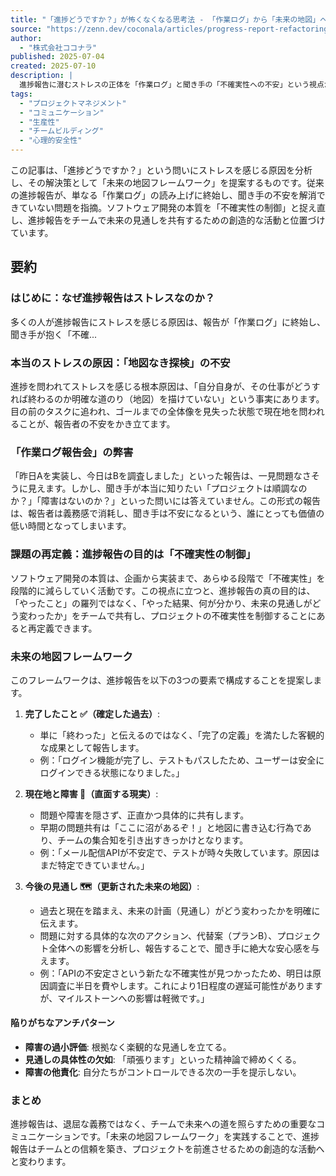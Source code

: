 ```yaml
---
title: "「進捗どうですか？」が怖くなくなる思考法 - 「作業ログ」から「未来の地図」へ"
source: "https://zenn.dev/coconala/articles/progress-report-refactoring"
author:
  - "株式会社ココナラ"
published: 2025-07-04
created: 2025-07-10
description: |
  進捗報告に潜むストレスの正体を「作業ログ」と聞き手の「不確実性への不安」という視点から考え、進捗報告をチームで「未来の地図」を更新するための創造的なコミュニケーションへと変える具体的なフレームワークを紹介する記事。
tags:
  - "プロジェクトマネジメント"
  - "コミュニケーション"
  - "生産性"
  - "チームビルディング"
  - "心理的安全性"
---
```


この記事は、「進捗どうですか？」という問いにストレスを感じる原因を分析し、その解決策として「未来の地図フレームワーク」を提案するものです。従来の進捗報告が、単なる「作業ログ」の読み上げに終始し、聞き手の不安を解消できていない問題を指摘。ソフトウェア開発の本質を「不確実性の制御」と捉え直し、進捗報告をチームで未来の見通しを共有するための創造的な活動と位置づけています。

## 要約

### はじめに：なぜ進捗報告はストレスなのか？

多くの人が進捗報告にストレスを感じる原因は、報告が「作業ログ」に終始し、聞き手が抱く「不確...

### 本当のストレスの原因：「地図なき探検」の不安

進捗を問われてストレスを感じる根本原因は、「自分自身が、その仕事がどうすれば終わるのか明確な道のり（地図）を描けていない」という事実にあります。目の前のタスクに追われ、ゴールまでの全体像を見失った状態で現在地を問われることが、報告者の不安をかき立てます。

### 「作業ログ報告会」の弊害

「昨日Aを実装し、今日はBを調査しました」といった報告は、一見問題なさそうに見えます。しかし、聞き手が本当に知りたい「プロジェクトは順調なのか？」「障害はないのか？」といった問いには答えていません。この形式の報告は、報告者は義務感で消耗し、聞き手は不安になるという、誰にとっても価値の低い時間となってしまいます。

### 課題の再定義：進捗報告の目的は「不確実性の制御」

ソフトウェア開発の本質は、企画から実装まで、あらゆる段階で「不確実性」を段階的に減らしていく活動です。この視点に立つと、進捗報告の真の目的は、「やったこと」の羅列ではなく、「やった結果、何が分かり、未来の見通しがどう変わったか」をチームで共有し、プロジェクトの不確実性を制御することにあると再定義できます。

### 未来の地図フレームワーク

このフレームワークは、進捗報告を以下の3つの要素で構成することを提案します。

1. **完了したこと ✅️（確定した過去）**:
    * 単に「終わった」と伝えるのではなく、「完了の定義」を満たした客観的な成果として報告します。
    * 例：「ログイン機能が完了し、テストもパスしたため、ユーザーは安全にログインできる状態になりました。」

2. **現在地と障害 📍（直面する現実）**:
    * 問題や障害を隠さず、正直かつ具体的に共有します。
    * 早期の問題共有は「ここに沼があるぞ！」と地図に書き込む行為であり、チームの集合知を引き出すきっかけとなります。
    * 例：「メール配信APIが不安定で、テストが時々失敗しています。原因はまだ特定できていません。」

3. **今後の見通し 🗺️（更新された未来の地図）**:
    * 過去と現在を踏まえ、未来の計画（見通し）がどう変わったかを明確に伝えます。
    * 問題に対する具体的な次のアクション、代替案（プランB）、プロジェクト全体への影響を分析し、報告することで、聞き手に絶大な安心感を与えます。
    * 例：「APIの不安定さという新たな不確実性が見つかったため、明日は原因調査に半日を費やします。これにより1日程度の遅延可能性がありますが、マイルストーンへの影響は軽微です。」

#### 陥りがちなアンチパターン

* **障害の過小評価**: 根拠なく楽観的な見通しを立てる。
* **見通しの具体性の欠如**: 「頑張ります」といった精神論で締めくくる。
* **障害の他責化**: 自分たちがコントロールできる次の一手を提示しない。

### まとめ

進捗報告は、退屈な義務ではなく、チームで未来への道を照らすための重要なコミュニケーションです。「未来の地図フレームワーク」を実践することで、進捗報告はチームとの信頼を築き、プロジェクトを前進させるための創造的な活動へと変わります。
